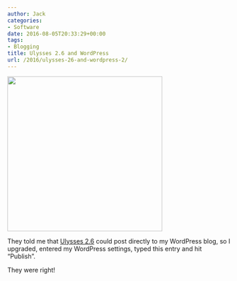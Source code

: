 ```yaml
---
author: Jack
categories:
- Software
date: 2016-08-05T20:33:29+00:00
tags:
- Blogging
title: Ulysses 2.6 and WordPress
url: /2016/ulysses-26-and-wordpress-2/
---
```


<img class="alignnone size-full wp-image-5413" src="/img/2016/08/ulysses-app-1.jpg" width="350" height="350" srcset="/img/2016/08/ulysses-app-1.jpg 350w, /img/2016/08/ulysses-app-1-150x150.jpg 150w, /img/2016/08/ulysses-app-1-300x300.jpg 300w" sizes="(max-width: 350px) 100vw, 350px" />

They told me that [Ulysses 2.6][1] could post directly to my WordPress blog, so I upgraded, entered my WordPress settings, typed this entry and hit “Publish”.

They were right!

 [1]: http://www.ulyssesapp.com